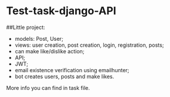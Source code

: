 # Test-task-django-API

##Little project:
* models: Post, User;
* views: user creation, post creation, login, registration, posts;
* can make like/dislike action;
* API;
* JWT;
* email existence verification using emailhunter;
* bot creates users, posts and make likes.

More info you can find in task file.
